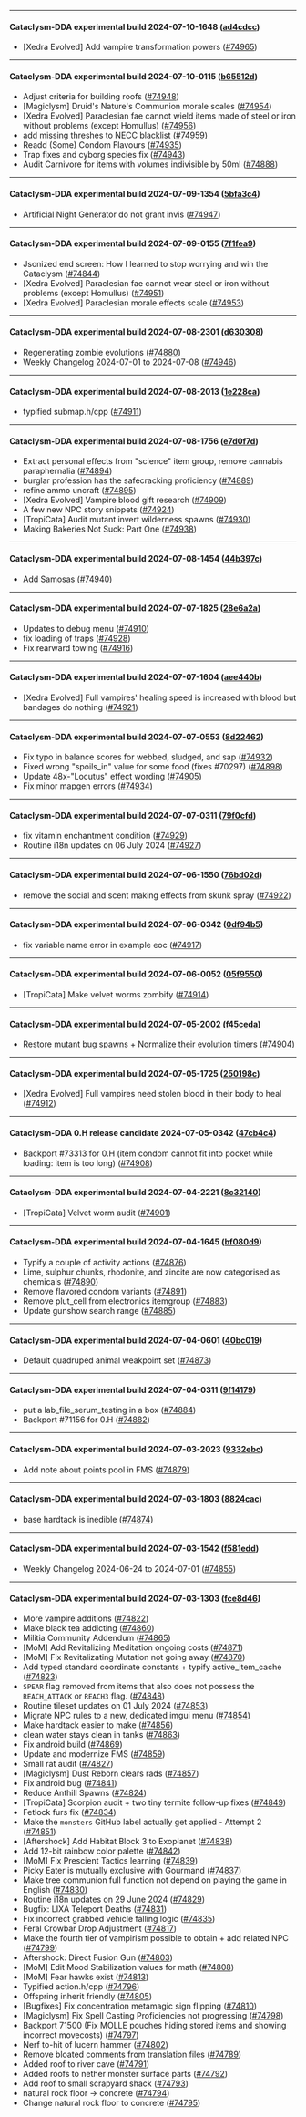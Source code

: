 
---

#### Cataclysm-DDA experimental build 2024-07-10-1648 ([ad4cdcc](https://github.com/CleverRaven/Cataclysm-DDA/releases/tag/cdda-experimental-2024-07-10-1648))

* [Xedra Evolved] Add vampire transformation powers ([#74965](https://github.com/CleverRaven/Cataclysm-DDA/pull/74965))

---

#### Cataclysm-DDA experimental build 2024-07-10-0115 ([b65512d](https://github.com/CleverRaven/Cataclysm-DDA/releases/tag/cdda-experimental-2024-07-10-0115))

* Adjust criteria for building roofs ([#74948](https://github.com/CleverRaven/Cataclysm-DDA/pull/74948))
* [Magiclysm] Druid's Nature's Communion morale scales ([#74954](https://github.com/CleverRaven/Cataclysm-DDA/pull/74954))
* [Xedra Evolved] Paraclesian fae cannot wield items made of steel or iron without problems (except Homullus) ([#74956](https://github.com/CleverRaven/Cataclysm-DDA/pull/74956))
* add missing threshes to NECC blacklist ([#74959](https://github.com/CleverRaven/Cataclysm-DDA/pull/74959))
* Readd (Some) Condom Flavours ([#74935](https://github.com/CleverRaven/Cataclysm-DDA/pull/74935))
* Trap fixes and cyborg species fix ([#74943](https://github.com/CleverRaven/Cataclysm-DDA/pull/74943))
* Audit Carnivore for items with volumes indivisible by 50ml ([#74888](https://github.com/CleverRaven/Cataclysm-DDA/pull/74888))

---

#### Cataclysm-DDA experimental build 2024-07-09-1354 ([5bfa3c4](https://github.com/CleverRaven/Cataclysm-DDA/releases/tag/cdda-experimental-2024-07-09-1354))

* Artificial Night Generator do not grant invis ([#74947](https://github.com/CleverRaven/Cataclysm-DDA/pull/74947))

---

#### Cataclysm-DDA experimental build 2024-07-09-0155 ([7f1fea9](https://github.com/CleverRaven/Cataclysm-DDA/releases/tag/cdda-experimental-2024-07-09-0155))

* Jsonized end screen: How I learned to stop worrying and win the Cataclysm ([#74844](https://github.com/CleverRaven/Cataclysm-DDA/pull/74844))
* [Xedra Evolved] Paraclesian fae cannot wear steel or iron without problems (except Homullus) ([#74951](https://github.com/CleverRaven/Cataclysm-DDA/pull/74951))
* [Xedra Evolved] Paraclesian morale effects scale ([#74953](https://github.com/CleverRaven/Cataclysm-DDA/pull/74953))

---

#### Cataclysm-DDA experimental build 2024-07-08-2301 ([d630308](https://github.com/CleverRaven/Cataclysm-DDA/releases/tag/cdda-experimental-2024-07-08-2301))

* Regenerating zombie evolutions ([#74880](https://github.com/CleverRaven/Cataclysm-DDA/pull/74880))
* Weekly Changelog 2024-07-01 to 2024-07-08 ([#74946](https://github.com/CleverRaven/Cataclysm-DDA/pull/74946))

---

#### Cataclysm-DDA experimental build 2024-07-08-2013 ([1e228ca](https://github.com/CleverRaven/Cataclysm-DDA/releases/tag/cdda-experimental-2024-07-08-2013))

* typified submap.h/cpp ([#74911](https://github.com/CleverRaven/Cataclysm-DDA/pull/74911))

---

#### Cataclysm-DDA experimental build 2024-07-08-1756 ([e7d0f7d](https://github.com/CleverRaven/Cataclysm-DDA/releases/tag/cdda-experimental-2024-07-08-1756))

* Extract personal effects from "science" item group, remove cannabis paraphernalia ([#74894](https://github.com/CleverRaven/Cataclysm-DDA/pull/74894))
* burglar profession has the safecracking proficiency ([#74889](https://github.com/CleverRaven/Cataclysm-DDA/pull/74889))
* refine ammo uncraft ([#74895](https://github.com/CleverRaven/Cataclysm-DDA/pull/74895))
* [Xedra Evolved] Vampire blood gift research ([#74909](https://github.com/CleverRaven/Cataclysm-DDA/pull/74909))
* A few new NPC story snippets ([#74924](https://github.com/CleverRaven/Cataclysm-DDA/pull/74924))
* [TropiCata] Audit mutant invert wilderness spawns ([#74930](https://github.com/CleverRaven/Cataclysm-DDA/pull/74930))
* Making Bakeries Not Suck: Part One ([#74938](https://github.com/CleverRaven/Cataclysm-DDA/pull/74938))

---

#### Cataclysm-DDA experimental build 2024-07-08-1454 ([44b397c](https://github.com/CleverRaven/Cataclysm-DDA/releases/tag/cdda-experimental-2024-07-08-1454))

* Add Samosas ([#74940](https://github.com/CleverRaven/Cataclysm-DDA/pull/74940))

---

#### Cataclysm-DDA experimental build 2024-07-07-1825 ([28e6a2a](https://github.com/CleverRaven/Cataclysm-DDA/releases/tag/cdda-experimental-2024-07-07-1825))

* Updates to debug menu ([#74910](https://github.com/CleverRaven/Cataclysm-DDA/pull/74910))
* fix loading of traps ([#74928](https://github.com/CleverRaven/Cataclysm-DDA/pull/74928))
* Fix rearward towing ([#74916](https://github.com/CleverRaven/Cataclysm-DDA/pull/74916))

---

#### Cataclysm-DDA experimental build 2024-07-07-1604 ([aee440b](https://github.com/CleverRaven/Cataclysm-DDA/releases/tag/cdda-experimental-2024-07-07-1604))

* [Xedra Evolved] Full vampires' healing speed is increased with blood but bandages do nothing ([#74921](https://github.com/CleverRaven/Cataclysm-DDA/pull/74921))

---

#### Cataclysm-DDA experimental build 2024-07-07-0553 ([8d22462](https://github.com/CleverRaven/Cataclysm-DDA/releases/tag/cdda-experimental-2024-07-07-0553))

* Fix typo in balance scores for webbed, sludged, and sap ([#74932](https://github.com/CleverRaven/Cataclysm-DDA/pull/74932))
* Fixed wrong "spoils_in" value for some food (fixes #70297) ([#74898](https://github.com/CleverRaven/Cataclysm-DDA/pull/74898))
* Update 48x-"Locutus" effect wording ([#74905](https://github.com/CleverRaven/Cataclysm-DDA/pull/74905))
* Fix minor mapgen errors ([#74934](https://github.com/CleverRaven/Cataclysm-DDA/pull/74934))

---

#### Cataclysm-DDA experimental build 2024-07-07-0311 ([79f0cfd](https://github.com/CleverRaven/Cataclysm-DDA/releases/tag/cdda-experimental-2024-07-07-0311))

* fix vitamin enchantment condition ([#74929](https://github.com/CleverRaven/Cataclysm-DDA/pull/74929))
* Routine i18n updates on 06 July 2024 ([#74927](https://github.com/CleverRaven/Cataclysm-DDA/pull/74927))

---

#### Cataclysm-DDA experimental build 2024-07-06-1550 ([76bd02d](https://github.com/CleverRaven/Cataclysm-DDA/releases/tag/cdda-experimental-2024-07-06-1550))

* remove the social and scent making effects from skunk spray ([#74922](https://github.com/CleverRaven/Cataclysm-DDA/pull/74922))

---

#### Cataclysm-DDA experimental build 2024-07-06-0342 ([0df94b5](https://github.com/CleverRaven/Cataclysm-DDA/releases/tag/cdda-experimental-2024-07-06-0342))

* fix variable name error in example eoc ([#74917](https://github.com/CleverRaven/Cataclysm-DDA/pull/74917))

---

#### Cataclysm-DDA experimental build 2024-07-06-0052 ([05f9550](https://github.com/CleverRaven/Cataclysm-DDA/releases/tag/cdda-experimental-2024-07-06-0052))

* [TropiCata] Make velvet worms zombify ([#74914](https://github.com/CleverRaven/Cataclysm-DDA/pull/74914))

---

#### Cataclysm-DDA experimental build 2024-07-05-2002 ([f45ceda](https://github.com/CleverRaven/Cataclysm-DDA/releases/tag/cdda-experimental-2024-07-05-2002))

* Restore mutant bug spawns + Normalize their evolution timers ([#74904](https://github.com/CleverRaven/Cataclysm-DDA/pull/74904))

---

#### Cataclysm-DDA experimental build 2024-07-05-1725 ([250198c](https://github.com/CleverRaven/Cataclysm-DDA/releases/tag/cdda-experimental-2024-07-05-1725))

* [Xedra Evolved] Full vampires need stolen blood in their body to heal ([#74912](https://github.com/CleverRaven/Cataclysm-DDA/pull/74912))

---

#### Cataclysm-DDA 0.H release candidate 2024-07-05-0342 ([47cb4c4](https://github.com/CleverRaven/Cataclysm-DDA/releases/tag/cdda-0.H-2024-07-05-0342))

* Backport #73313 for 0.H (item condom cannot fit into pocket while loading: item is too long) ([#74908](https://github.com/CleverRaven/Cataclysm-DDA/pull/74908))

---

#### Cataclysm-DDA experimental build 2024-07-04-2221 ([8c32140](https://github.com/CleverRaven/Cataclysm-DDA/releases/tag/cdda-experimental-2024-07-04-2221))

* [TropiCata] Velvet worm audit ([#74901](https://github.com/CleverRaven/Cataclysm-DDA/pull/74901))

---

#### Cataclysm-DDA experimental build 2024-07-04-1645 ([bf080d9](https://github.com/CleverRaven/Cataclysm-DDA/releases/tag/cdda-experimental-2024-07-04-1645))

* Typify a couple of activity actions ([#74876](https://github.com/CleverRaven/Cataclysm-DDA/pull/74876))
* Lime, sulphur chunks, rhodonite, and zincite are now categorised as chemicals ([#74890](https://github.com/CleverRaven/Cataclysm-DDA/pull/74890))
* Remove flavored condom variants ([#74891](https://github.com/CleverRaven/Cataclysm-DDA/pull/74891))
* Remove plut_cell from electronics itemgroup ([#74883](https://github.com/CleverRaven/Cataclysm-DDA/pull/74883))
* Update gunshow search range ([#74885](https://github.com/CleverRaven/Cataclysm-DDA/pull/74885))

---

#### Cataclysm-DDA experimental build 2024-07-04-0601 ([40bc019](https://github.com/CleverRaven/Cataclysm-DDA/releases/tag/cdda-experimental-2024-07-04-0601))

* Default quadruped animal weakpoint set ([#74873](https://github.com/CleverRaven/Cataclysm-DDA/pull/74873))

---

#### Cataclysm-DDA experimental build 2024-07-04-0311 ([9f14179](https://github.com/CleverRaven/Cataclysm-DDA/releases/tag/cdda-experimental-2024-07-04-0311))

* put a lab_file_serum_testing in a box ([#74884](https://github.com/CleverRaven/Cataclysm-DDA/pull/74884))
* Backport #71156 for 0.H ([#74882](https://github.com/CleverRaven/Cataclysm-DDA/pull/74882))

---

#### Cataclysm-DDA experimental build 2024-07-03-2023 ([9332ebc](https://github.com/CleverRaven/Cataclysm-DDA/releases/tag/cdda-experimental-2024-07-03-2023))

* Add note about points pool in FMS ([#74879](https://github.com/CleverRaven/Cataclysm-DDA/pull/74879))

---

#### Cataclysm-DDA experimental build 2024-07-03-1803 ([8824cac](https://github.com/CleverRaven/Cataclysm-DDA/releases/tag/cdda-experimental-2024-07-03-1803))

* base hardtack is inedible ([#74874](https://github.com/CleverRaven/Cataclysm-DDA/pull/74874))

---

#### Cataclysm-DDA experimental build 2024-07-03-1542 ([f581edd](https://github.com/CleverRaven/Cataclysm-DDA/releases/tag/cdda-experimental-2024-07-03-1542))

* Weekly Changelog 2024-06-24 to 2024-07-01 ([#74855](https://github.com/CleverRaven/Cataclysm-DDA/pull/74855))

---

#### Cataclysm-DDA experimental build 2024-07-03-1303 ([fce8d46](https://github.com/CleverRaven/Cataclysm-DDA/releases/tag/cdda-experimental-2024-07-03-1303))

* More vampire additions ([#74822](https://github.com/CleverRaven/Cataclysm-DDA/pull/74822))
* Make black tea addicting ([#74860](https://github.com/CleverRaven/Cataclysm-DDA/pull/74860))
* Militia Community Addendum  ([#74865](https://github.com/CleverRaven/Cataclysm-DDA/pull/74865))
* [MoM] Add Revitalizing Meditation ongoing costs ([#74871](https://github.com/CleverRaven/Cataclysm-DDA/pull/74871))
* [MoM] Fix Revitalizating Mutation not going away ([#74870](https://github.com/CleverRaven/Cataclysm-DDA/pull/74870))
* Add typed standard coordinate constants + typify active_item_cache ([#74823](https://github.com/CleverRaven/Cataclysm-DDA/pull/74823))
* `SPEAR` flag removed from items that also does not possess the `REACH_ATTACK` or `REACH3` flag. ([#74848](https://github.com/CleverRaven/Cataclysm-DDA/pull/74848))
* Routine tileset updates on 01 July 2024 ([#74853](https://github.com/CleverRaven/Cataclysm-DDA/pull/74853))
* Migrate NPC rules to a new, dedicated imgui menu ([#74854](https://github.com/CleverRaven/Cataclysm-DDA/pull/74854))
* Make hardtack easier to make ([#74856](https://github.com/CleverRaven/Cataclysm-DDA/pull/74856))
* clean water stays clean in tanks ([#74863](https://github.com/CleverRaven/Cataclysm-DDA/pull/74863))
* Fix android build ([#74869](https://github.com/CleverRaven/Cataclysm-DDA/pull/74869))
* Update and modernize FMS ([#74859](https://github.com/CleverRaven/Cataclysm-DDA/pull/74859))
* Small rat audit ([#74827](https://github.com/CleverRaven/Cataclysm-DDA/pull/74827))
* [Magiclysm] Dust Reborn clears rads ([#74857](https://github.com/CleverRaven/Cataclysm-DDA/pull/74857))
* Fix android bug ([#74841](https://github.com/CleverRaven/Cataclysm-DDA/pull/74841))
* Reduce Anthill Spawns ([#74824](https://github.com/CleverRaven/Cataclysm-DDA/pull/74824))
* [TropiCata] Scorpion audit + two tiny termite follow-up fixes ([#74849](https://github.com/CleverRaven/Cataclysm-DDA/pull/74849))
* Fetlock furs fix ([#74834](https://github.com/CleverRaven/Cataclysm-DDA/pull/74834))
* Make the ``monsters`` GitHub label actually get applied - Attempt 2 ([#74851](https://github.com/CleverRaven/Cataclysm-DDA/pull/74851))
* [Aftershock] Add Habitat Block 3 to Exoplanet ([#74838](https://github.com/CleverRaven/Cataclysm-DDA/pull/74838))
* Add 12-bit rainbow color palette ([#74842](https://github.com/CleverRaven/Cataclysm-DDA/pull/74842))
* [MoM] Fix Prescient Tactics learning  ([#74839](https://github.com/CleverRaven/Cataclysm-DDA/pull/74839))
* Picky Eater is mutually exclusive with Gourmand ([#74837](https://github.com/CleverRaven/Cataclysm-DDA/pull/74837))
* Make tree communion full function not depend on playing the game in English ([#74830](https://github.com/CleverRaven/Cataclysm-DDA/pull/74830))
* Routine i18n updates on 29 June 2024 ([#74829](https://github.com/CleverRaven/Cataclysm-DDA/pull/74829))
* Bugfix: LIXA Teleport Deaths ([#74831](https://github.com/CleverRaven/Cataclysm-DDA/pull/74831))
* Fix incorrect grabbed vehicle falling logic ([#74835](https://github.com/CleverRaven/Cataclysm-DDA/pull/74835))
* Feral Crowbar Drop Adjustment ([#74817](https://github.com/CleverRaven/Cataclysm-DDA/pull/74817))
* Make the fourth tier of vampirism possible to obtain + add related NPC ([#74799](https://github.com/CleverRaven/Cataclysm-DDA/pull/74799))
* Aftershock: Direct Fusion Gun ([#74803](https://github.com/CleverRaven/Cataclysm-DDA/pull/74803))
* [MoM] Edit Mood Stabilization values for math ([#74808](https://github.com/CleverRaven/Cataclysm-DDA/pull/74808))
* [MoM] Fear hawks exist ([#74813](https://github.com/CleverRaven/Cataclysm-DDA/pull/74813))
* Typified action.h/cpp ([#74796](https://github.com/CleverRaven/Cataclysm-DDA/pull/74796))
* Offspring inherit friendly ([#74805](https://github.com/CleverRaven/Cataclysm-DDA/pull/74805))
* [Bugfixes] Fix concentration metamagic sign flipping ([#74810](https://github.com/CleverRaven/Cataclysm-DDA/pull/74810))
* [Magiclysm] Fix Spell Casting Proficiencies not progressing ([#74798](https://github.com/CleverRaven/Cataclysm-DDA/pull/74798))
* Backport 71500 (Fix MOLLE pouches hiding stored items and showing incorrect movecosts) ([#74797](https://github.com/CleverRaven/Cataclysm-DDA/pull/74797))
* Nerf to-hit of lucern hammer ([#74802](https://github.com/CleverRaven/Cataclysm-DDA/pull/74802))
* Remove bloated comments from translation files ([#74789](https://github.com/CleverRaven/Cataclysm-DDA/pull/74789))
* Added roof to river cave ([#74791](https://github.com/CleverRaven/Cataclysm-DDA/pull/74791))
* Added roofs to nether monster surface parts ([#74792](https://github.com/CleverRaven/Cataclysm-DDA/pull/74792))
* Add roof to small scrapyard shack ([#74793](https://github.com/CleverRaven/Cataclysm-DDA/pull/74793))
* natural rock floor -> concrete ([#74794](https://github.com/CleverRaven/Cataclysm-DDA/pull/74794))
* Change natural rock floor to concrete ([#74795](https://github.com/CleverRaven/Cataclysm-DDA/pull/74795))

